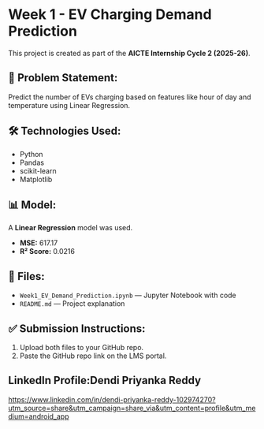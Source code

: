 # Week 1 - EV Charging Demand Prediction

This project is created as part of the **AICTE Internship Cycle 2 (2025-26)**.

## 📌 Problem Statement:
Predict the number of EVs charging based on features like hour of day and temperature using Linear Regression.

## 🛠️ Technologies Used:
- Python
- Pandas
- scikit-learn
- Matplotlib

## 📊 Model:
A **Linear Regression** model was used.
- **MSE:** 617.17
- **R² Score:** 0.0216

## 📁 Files:
- `Week1_EV_Demand_Prediction.ipynb` — Jupyter Notebook with code
- `README.md` — Project explanation

## ✅ Submission Instructions:
1. Upload both files to your GitHub repo.
2. Paste the GitHub repo link on the LMS portal.

## LinkedIn Profile:Dendi Priyanka Reddy
https://www.linkedin.com/in/dendi-priyanka-reddy-102974270?utm_source=share&utm_campaign=share_via&utm_content=profile&utm_medium=android_app

